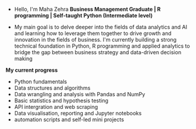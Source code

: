 - Hello, I'm Maha Zehra
**Business Management Graduate | R programming | Self-taught Python (Intermediate level)**
  
- My main goal is to delve deeper into the fields of data analytics and AI and learning how to leverage them together to drive growth and innovation in the fields of business. I'm currently building a strong technical foundation in Python, R programming and applied analytics to bridge the gap between business strategy and data-driven decision making

**My current progress**
- Python fundamentals
- Data structures and algorithms
- Data wrangling and analysis with Pandas and NumPy
- Basic statistics and hypothesis testing
- API intergration and web scraping
- Data visualisation, reporting and Jupyter notebooks
- automation scripts and self-led mini projects

